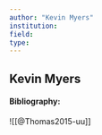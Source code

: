```yaml
---
author: "Kevin Myers"
institution:
field:
type:
---
```


## Kevin Myers
#### Bibliography:

![[@Thomas2015-uu]]